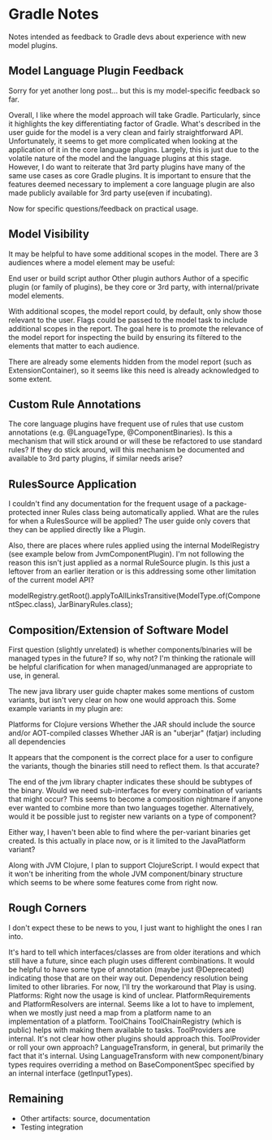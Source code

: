 # Gradle Notes

Notes intended as feedback to Gradle devs about experience with new model plugins.

## Model Language Plugin Feedback

Sorry for yet another long post... but this is my model-specific feedback so far.

Overall, I like where the model approach will take Gradle. Particularly, since it highlights the key differentiating factor of Gradle. What's described in the user guide for the model is a very clean and fairly straightforward API. Unfortunately, it seems to get more complicated when looking at the application of it in the core language plugins. Largely, this is just due to the volatile nature of the model and the language plugins at this stage. However, I do want to reiterate that 3rd party plugins have many of the same use cases as core Gradle plugins. It is important to ensure that the features deemed necessary to implement a core language plugin are also made publicly available for 3rd party use(even if incubating).

Now for specific questions/feedback on practical usage.

## Model Visibility

It may be helpful to have some additional scopes in the model. There are 3 audiences where a model element may be useful:

End user or build script author
Other plugin authors
Author of a specific plugin (or family of plugins), be they core or 3rd party, with internal/private model elements.

With additional scopes, the model report could, by default, only show those relevant to the user. Flags could be passed to the model task to include additional scopes in the report. The goal here is to promote the relevance of the model report for inspecting the build by ensuring its filtered to the elements that matter to each audience.

There are already some elements hidden from the model report (such as ExtensionContainer), so it seems like this need is already acknowledged to some extent.

## Custom Rule Annotations

The core language plugins have frequent use of rules that use custom annotations (e.g. @LanguageType, @ComponentBinaries). Is this a mechanism that will stick around or will these be refactored to use standard rules? If they do stick around, will this mechanism be documented and available to 3rd party plugins, if similar needs arise?

## RulesSource Application

I couldn't find any documentation for the frequent usage of a package-protected inner Rules class being automatically applied. What are the rules for when a RulesSource will be applied? The user guide only covers that they can be applied directly like a Plugin<Project>.

Also, there are places where rules applied using the internal ModelRegistry (see example below from JvmComponentPlugin). I'm not following the reason this isn't just applied as a normal RuleSource plugin. Is this just a leftover from an earlier iteration or is this addressing some other limitation of the current model API?

modelRegistry.getRoot().applyToAllLinksTransitive(ModelType.of(ComponentSpec.class), JarBinaryRules.class);

## Composition/Extension of Software Model

First question (slightly unrelated) is whether components/binaries will be managed types in the future? If so, why not? I'm thinking the rationale will be helpful clarification for when managed/unmanaged are appropriate to use, in general.

The new java library user guide chapter makes some mentions of custom variants, but isn't very clear on how one would approach this. Some example variants in my plugin are:

Platforms for Clojure versions
Whether the JAR should include the source and/or AOT-compiled classes
Whether JAR is an "uberjar" (fatjar) including all dependencies

It appears that the component is the correct place for a user to configure the variants, though the binaries still need to reflect them. Is that accurate?

The end of the jvm library chapter indicates these should be subtypes of the binary. Would we need sub-interfaces for every combination of variants that might occur? This seems to become a composition nightmare if anyone ever wanted to combine more than two languages together. Alternatively, would it be possible just to register new variants on a type of component?

Either way, I haven't been able to find where the per-variant binaries get created. Is this actually in place now, or is it limited to the JavaPlatform variant?

Along with JVM Clojure, I plan to support ClojureScript. I would expect that it won't be inheriting from the whole JVM component/binary structure which seems to be where some features come from right now.

## Rough Corners

I don't expect these to be news to you, I just want to highlight the ones I ran into.

It's hard to tell which interfaces/classes are from older iterations and which still have a future, since each plugin uses different combinations. It would be helpful to have some type of annotation (maybe just @Deprecated) indicating those that are on their way out.
Dependency resolution being limited to other libraries. For now, I'll try the workaround that Play is using.
Platforms:
Right now the usage is kind of unclear. PlatformRequirements and PlatformResolvers are internal.
Seems like a lot to have to implement, when we mostly just need a map from a platform name to an implementation of a platform.
ToolChains
ToolChainRegistry (which is public) helps with making them available to tasks.
ToolProviders are internal. It's not clear how other plugins should approach this. ToolProvider or roll your own approach?
LanguageTransform, in general, but primarily the fact that it's internal.
Using LanguageTransform with new component/binary types requires overriding a method on BaseComponentSpec specified by an internal interface (getInputTypes).

## Remaining

- Other artifacts: source, documentation
- Testing integration
